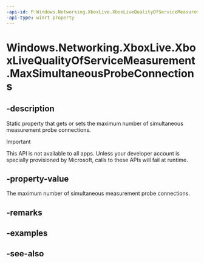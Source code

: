 ```yaml
---
-api-id: P:Windows.Networking.XboxLive.XboxLiveQualityOfServiceMeasurement.MaxSimultaneousProbeConnections
-api-type: winrt property
---
```


<!-- Property syntax
public uint MaxSimultaneousProbeConnections { get;  set; }
-->

# Windows.Networking.XboxLive.XboxLiveQualityOfServiceMeasurement.MaxSimultaneousProbeConnections

## -description

Static property that gets or sets the maximum number of simultaneous measurement probe connections.

> [!IMPORTANT]
> This API is not available to all apps. Unless your developer account is specially provisioned by Microsoft, calls to these APIs will fail at runtime.

## -property-value

The maximum number of simultaneous measurement probe connections.

## -remarks

## -examples

## -see-also
